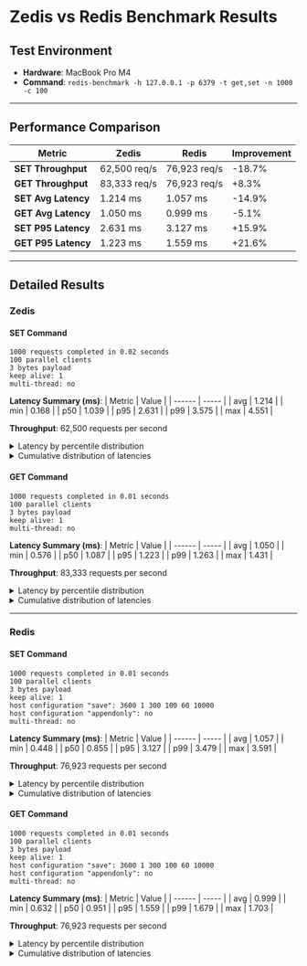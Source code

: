 # Zedis vs Redis Benchmark Results

## Test Environment
- **Hardware**: MacBook Pro M4
- **Command**: `redis-benchmark -h 127.0.0.1 -p 6379 -t get,set -n 1000 -c 100`

---

## Performance Comparison

| Metric              | Zedis        | Redis        | Improvement |
| ------------------- | ------------ | ------------ | ----------- |
| **SET Throughput**  | 62,500 req/s | 76,923 req/s | -18.7%      |
| **GET Throughput**  | 83,333 req/s | 76,923 req/s | +8.3%       |
| **SET Avg Latency** | 1.214 ms     | 1.057 ms     | -14.9%      |
| **GET Avg Latency** | 1.050 ms     | 0.999 ms     | -5.1%       |
| **SET P95 Latency** | 2.631 ms     | 3.127 ms     | +15.9%      |
| **GET P95 Latency** | 1.223 ms     | 1.559 ms     | +21.6%      |

---

## Detailed Results

### Zedis

#### SET Command
```
1000 requests completed in 0.02 seconds
100 parallel clients
3 bytes payload
keep alive: 1
multi-thread: no
```

**Latency Summary (ms)**:
| Metric | Value |
| ------ | ----- |
| avg    | 1.214 |
| min    | 0.168 |
| p50    | 1.039 |
| p95    | 2.631 |
| p99    | 3.575 |
| max    | 4.551 |

**Throughput**: 62,500 requests per second

<details>
<summary>Latency by percentile distribution</summary>

```
0.000% <= 0.175 milliseconds (cumulative count 1)
50.000% <= 1.039 milliseconds (cumulative count 509)
75.000% <= 1.271 milliseconds (cumulative count 758)
87.500% <= 1.751 milliseconds (cumulative count 875)
93.750% <= 2.527 milliseconds (cumulative count 938)
96.875% <= 2.791 milliseconds (cumulative count 974)
98.438% <= 3.039 milliseconds (cumulative count 986)
99.219% <= 4.063 milliseconds (cumulative count 993)
99.609% <= 4.295 milliseconds (cumulative count 997)
99.805% <= 4.519 milliseconds (cumulative count 999)
99.902% <= 4.551 milliseconds (cumulative count 1000)
100.000% <= 4.551 milliseconds (cumulative count 1000)
```
</details>

<details>
<summary>Cumulative distribution of latencies</summary>

```
0.000% <= 0.103 milliseconds (cumulative count 0)
0.200% <= 0.207 milliseconds (cumulative count 2)
1.100% <= 0.303 milliseconds (cumulative count 11)
1.700% <= 0.407 milliseconds (cumulative count 17)
2.600% <= 0.503 milliseconds (cumulative count 26)
4.000% <= 0.607 milliseconds (cumulative count 40)
11.300% <= 0.703 milliseconds (cumulative count 113)
19.600% <= 0.807 milliseconds (cumulative count 196)
29.700% <= 0.903 milliseconds (cumulative count 297)
43.600% <= 1.007 milliseconds (cumulative count 436)
57.600% <= 1.103 milliseconds (cumulative count 576)
69.100% <= 1.207 milliseconds (cumulative count 691)
77.500% <= 1.303 milliseconds (cumulative count 775)
81.600% <= 1.407 milliseconds (cumulative count 816)
85.000% <= 1.503 milliseconds (cumulative count 850)
87.100% <= 1.607 milliseconds (cumulative count 871)
87.300% <= 1.703 milliseconds (cumulative count 873)
87.600% <= 1.807 milliseconds (cumulative count 876)
87.900% <= 1.903 milliseconds (cumulative count 879)
88.200% <= 2.007 milliseconds (cumulative count 882)
88.300% <= 2.103 milliseconds (cumulative count 883)
98.700% <= 3.103 milliseconds (cumulative count 987)
99.300% <= 4.103 milliseconds (cumulative count 993)
100.000% <= 5.103 milliseconds (cumulative count 1000)
```
</details>

#### GET Command
```
1000 requests completed in 0.01 seconds
100 parallel clients
3 bytes payload
keep alive: 1
multi-thread: no
```

**Latency Summary (ms)**:
| Metric | Value |
| ------ | ----- |
| avg    | 1.050 |
| min    | 0.576 |
| p50    | 1.087 |
| p95    | 1.223 |
| p99    | 1.263 |
| max    | 1.431 |

**Throughput**: 83,333 requests per second

<details>
<summary>Latency by percentile distribution</summary>

```
0.000% <= 0.583 milliseconds (cumulative count 1)
50.000% <= 1.087 milliseconds (cumulative count 524)
75.000% <= 1.159 milliseconds (cumulative count 768)
87.500% <= 1.191 milliseconds (cumulative count 898)
93.750% <= 1.215 milliseconds (cumulative count 949)
96.875% <= 1.231 milliseconds (cumulative count 970)
98.438% <= 1.255 milliseconds (cumulative count 987)
99.219% <= 1.279 milliseconds (cumulative count 993)
99.609% <= 1.327 milliseconds (cumulative count 997)
99.805% <= 1.351 milliseconds (cumulative count 999)
99.902% <= 1.431 milliseconds (cumulative count 1000)
100.000% <= 1.431 milliseconds (cumulative count 1000)
```
</details>

<details>
<summary>Cumulative distribution of latencies</summary>

```
0.000% <= 0.103 milliseconds (cumulative count 0)
0.800% <= 0.607 milliseconds (cumulative count 8)
2.400% <= 0.703 milliseconds (cumulative count 24)
6.700% <= 0.807 milliseconds (cumulative count 67)
18.200% <= 0.903 milliseconds (cumulative count 182)
27.600% <= 1.007 milliseconds (cumulative count 276)
55.400% <= 1.103 milliseconds (cumulative count 554)
93.400% <= 1.207 milliseconds (cumulative count 934)
99.500% <= 1.303 milliseconds (cumulative count 995)
99.900% <= 1.407 milliseconds (cumulative count 999)
100.000% <= 1.503 milliseconds (cumulative count 1000)
```
</details>

---

### Redis

#### SET Command
```
1000 requests completed in 0.01 seconds
100 parallel clients
3 bytes payload
keep alive: 1
host configuration "save": 3600 1 300 100 60 10000
host configuration "appendonly": no
multi-thread: no
```

**Latency Summary (ms)**:
| Metric | Value |
| ------ | ----- |
| avg    | 1.057 |
| min    | 0.448 |
| p50    | 0.855 |
| p95    | 3.127 |
| p99    | 3.479 |
| max    | 3.591 |

**Throughput**: 76,923 requests per second

<details>
<summary>Latency by percentile distribution</summary>

```
0.000% <= 0.455 milliseconds (cumulative count 1)
50.000% <= 0.855 milliseconds (cumulative count 505)
75.000% <= 0.911 milliseconds (cumulative count 766)
87.500% <= 0.943 milliseconds (cumulative count 885)
93.750% <= 3.031 milliseconds (cumulative count 938)
96.875% <= 3.295 milliseconds (cumulative count 970)
98.438% <= 3.431 milliseconds (cumulative count 985)
99.219% <= 3.511 milliseconds (cumulative count 993)
99.609% <= 3.551 milliseconds (cumulative count 997)
99.805% <= 3.575 milliseconds (cumulative count 999)
99.902% <= 3.591 milliseconds (cumulative count 1000)
100.000% <= 3.591 milliseconds (cumulative count 1000)
```
</details>

<details>
<summary>Cumulative distribution of latencies</summary>

```
0.000% <= 0.103 milliseconds (cumulative count 0)
0.800% <= 0.503 milliseconds (cumulative count 8)
4.400% <= 0.607 milliseconds (cumulative count 44)
9.200% <= 0.703 milliseconds (cumulative count 92)
27.100% <= 0.807 milliseconds (cumulative count 271)
73.200% <= 0.903 milliseconds (cumulative count 732)
90.000% <= 1.007 milliseconds (cumulative count 900)
94.700% <= 3.103 milliseconds (cumulative count 947)
100.000% <= 4.103 milliseconds (cumulative count 1000)
```
</details>

#### GET Command
```
1000 requests completed in 0.01 seconds
100 parallel clients
3 bytes payload
keep alive: 1
host configuration "save": 3600 1 300 100 60 10000
host configuration "appendonly": no
multi-thread: no
```

**Latency Summary (ms)**:
| Metric | Value |
| ------ | ----- |
| avg    | 0.999 |
| min    | 0.632 |
| p50    | 0.951 |
| p95    | 1.559 |
| p99    | 1.679 |
| max    | 1.703 |

**Throughput**: 76,923 requests per second

<details>
<summary>Latency by percentile distribution</summary>

```
0.000% <= 0.639 milliseconds (cumulative count 2)
50.000% <= 0.951 milliseconds (cumulative count 505)
75.000% <= 1.111 milliseconds (cumulative count 755)
87.500% <= 1.319 milliseconds (cumulative count 876)
93.750% <= 1.543 milliseconds (cumulative count 941)
96.875% <= 1.631 milliseconds (cumulative count 969)
98.438% <= 1.663 milliseconds (cumulative count 985)
99.219% <= 1.687 milliseconds (cumulative count 995)
99.609% <= 1.703 milliseconds (cumulative count 1000)
100.000% <= 1.703 milliseconds (cumulative count 1000)
```
</details>

<details>
<summary>Cumulative distribution of latencies</summary>

```
0.000% <= 0.103 milliseconds (cumulative count 0)
8.700% <= 0.703 milliseconds (cumulative count 87)
24.900% <= 0.807 milliseconds (cumulative count 249)
37.200% <= 0.903 milliseconds (cumulative count 372)
61.600% <= 1.007 milliseconds (cumulative count 616)
73.700% <= 1.103 milliseconds (cumulative count 737)
83.300% <= 1.207 milliseconds (cumulative count 833)
86.700% <= 1.303 milliseconds (cumulative count 867)
90.800% <= 1.407 milliseconds (cumulative count 908)
92.700% <= 1.503 milliseconds (cumulative count 927)
96.400% <= 1.607 milliseconds (cumulative count 964)
100.000% <= 1.703 milliseconds (cumulative count 1000)
```
</details>